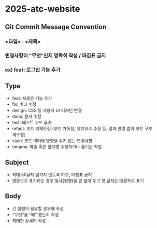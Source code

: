 # 2025-atc-website

## Git Commit Message Convention

### <타입> : <제목>

### 변경사항이 "무엇"인지 명확히 작성 / 마침표 금지

### ex) feat: 로그인 기능 추가

## Type

- feat: 새로운 기능 추가
- fix: 버그 수정
- design: CSS 등 사용자 UI 디자인 변경
- docs: 문서 수정
- test: 테스트 코드 추가
- refact: 코드 리팩토링 (코드 가독성, 유지보수 수정 등, 결과 반영 없이 코드 구조 재조정)
- style: 코드 의미에 영향을 주지 않는 변경사항
- rename: 파일 혹은 폴더명 수정하거나 옮기는 작업

## Subject

- 최대 50글자 넘기지 않도록 하고, 마침표 금지
- 영문으로 표기하는 경우 동사(원형)을 맨 앞에 두고 첫 글자는 대문자로 표기

## Body

- 긴 설명이 필요할 경우에 작성
- "무엇"을 "왜" 했는지 작성
- 최대한 상세히 작성
